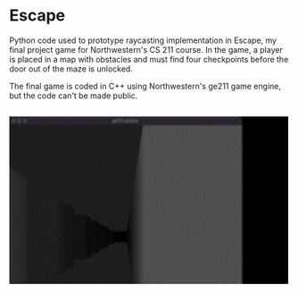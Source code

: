 # Escape

Python code used to prototype raycasting implementation in Escape, my final project game for Northwestern's CS 211 course.
In the game, a player is placed in a map with obstacles and must find four checkpoints before the door out of the maze is unlocked.

The final game is coded in C++ using Northwestern's ge211 game engine, but the code can't be made public.

## <img src="https://raw.githubusercontent.com/ryanp8/Escape/main/demo.gif" height=300 width=500>

